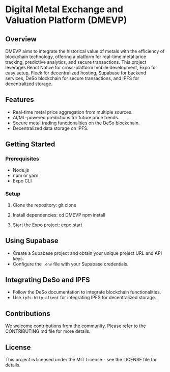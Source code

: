 # Digital Metal Exchange and Valuation Platform (DMEVP)

## Overview

DMEVP aims to integrate the historical value of metals with the efficiency of blockchain technology, offering a platform for real-time metal price tracking, predictive analytics, and secure transactions. This project leverages React Native for cross-platform mobile development, Expo for easy setup, Fleek for decentralized hosting, Supabase for backend services, DeSo blockchain for secure transactions, and IPFS for decentralized storage.

## Features

- Real-time metal price aggregation from multiple sources.
- AI/ML-powered predictions for future price trends.
- Secure metal trading functionalities on the DeSo blockchain.
- Decentralized data storage on IPFS.

## Getting Started

### Prerequisites

- Node.js
- npm or yarn
- Expo CLI

### Setup

1. Clone the repository:
git clone <repository-url>

2. Install dependencies:
cd DMEVP
npm install

3. Start the Expo project:
expo start


## Using Supabase

- Create a Supabase project and obtain your unique project URL and API keys.
- Configure the `.env` file with your Supabase credentials.

## Integrating DeSo and IPFS

- Follow the DeSo documentation to integrate blockchain functionalities.
- Use `ipfs-http-client` for integrating IPFS for decentralized storage.

## Contributions

We welcome contributions from the community. Please refer to the CONTRIBUTING.md file for more details.

## License

This project is licensed under the MIT License - see the LICENSE file for details.
